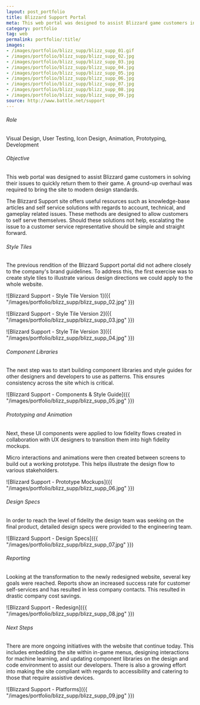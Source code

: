 ```yaml
---
layout: post_portfolio
title: Blizzard Support Portal
meta: This web portal was designed to assist Blizzard game customers in solving their issues to quickly return them to their game. A ground-up overhaul was required to bring the site to modern design standards.
category: portfolio
tag: web
permalink: portfolio/:title/
images: 
- /images/portfolio/blizz_supp/blizz_supp_01.gif
- /images/portfolio/blizz_supp/blizz_supp_02.jpg
- /images/portfolio/blizz_supp/blizz_supp_03.jpg
- /images/portfolio/blizz_supp/blizz_supp_04.jpg
- /images/portfolio/blizz_supp/blizz_supp_05.jpg
- /images/portfolio/blizz_supp/blizz_supp_06.jpg
- /images/portfolio/blizz_supp/blizz_supp_07.jpg
- /images/portfolio/blizz_supp/blizz_supp_08.jpg
- /images/portfolio/blizz_supp/blizz_supp_09.jpg
source: http://www.battle.net/support
---
```


###### Role

Visual Design, User Testing, Icon Design, Animation, Prototyping, Development

###### Objective

This web portal was designed to assist Blizzard game customers in solving their issues to quickly return them to their game. A ground-up overhaul was required to bring the site to modern design standards.

The Blizzard Support site offers useful resources such as knowledge-base articles and self service solutions with regards to account, technical, and gameplay related issues. These methods are designed to allow customers to self serve themselves. Should these solutions not help, escalating the issue to a customer service representative should be simple and straight forward.

###### Style Tiles

The previous rendition of the Blizzard Support portal did not adhere closely to the company's brand guidelines. To address this, the first exercise was to create style tiles to illustrate various design directions we could apply to the whole website. 

![Blizzard Support - Style Tile Version 1]({{ "/images/portfolio/blizz_supp/blizz_supp_02.jpg" }})

![Blizzard Support - Style Tile Version 2]({{ "/images/portfolio/blizz_supp/blizz_supp_03.jpg" }})

![Blizzard Support - Style Tile Version 3]({{ "/images/portfolio/blizz_supp/blizz_supp_04.jpg" }})

###### Component Libraries

The next step was to start building component libraries and style guides for other designers and developers to use as patterns. This ensures consistency across the site which is critical.

![Blizzard Support - Components & Style Guide]({{ "/images/portfolio/blizz_supp/blizz_supp_05.jpg" }})

###### Prototyping and Animation

Next, these UI components were applied to low fidelity flows created in collaboration with UX designers to transition them into high fidelity mockups. 

Micro interactions and animations were then created between screens to build out a working prototype. This helps illustrate the design flow to various stakeholders.

![Blizzard Support - Prototype Mockups]({{ "/images/portfolio/blizz_supp/blizz_supp_06.jpg" }})

###### Design Specs

In order to reach the level of fidelity the design team was seeking on the final product, detailed design specs were provided to the engineering team. 

![Blizzard Support - Design Specs]({{ "/images/portfolio/blizz_supp/blizz_supp_07.jpg" }})

###### Reporting

Looking at the transformation to the newly redesigned website, several key goals were reached. Reports show an increased success rate for customer self-services and has resulted in less company contacts. This resulted in drastic company cost savings.

![Blizzard Support - Redesign]({{ "/images/portfolio/blizz_supp/blizz_supp_08.jpg" }})

###### Next Steps

There are more ongoing initiatives with the website that continue today. This includes embedding the site within in-game menus, designing interactions for machine learning, and updating component libraries on the design and code environment to assist our developers. There is also a growing effort into making the site compliant with regards to accessibility and catering to those that require assistive devices.

![Blizzard Support - Platforms]({{ "/images/portfolio/blizz_supp/blizz_supp_09.jpg" }})